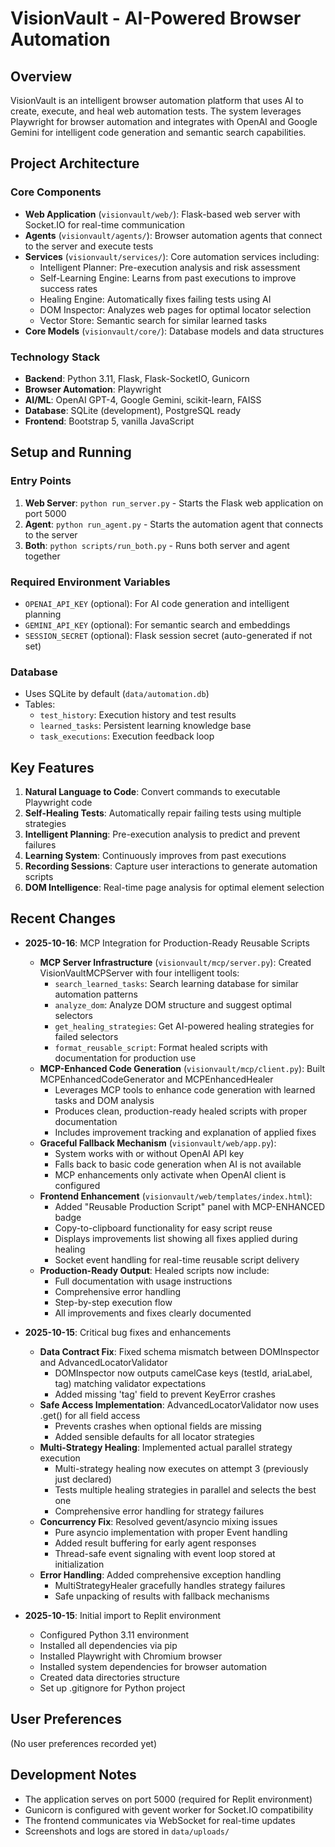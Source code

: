 # VisionVault - AI-Powered Browser Automation

## Overview
VisionVault is an intelligent browser automation platform that uses AI to create, execute, and heal web automation tests. The system leverages Playwright for browser automation and integrates with OpenAI and Google Gemini for intelligent code generation and semantic search capabilities.

## Project Architecture

### Core Components
- **Web Application** (`visionvault/web/`): Flask-based web server with Socket.IO for real-time communication
- **Agents** (`visionvault/agents/`): Browser automation agents that connect to the server and execute tests
- **Services** (`visionvault/services/`): Core automation services including:
  - Intelligent Planner: Pre-execution analysis and risk assessment
  - Self-Learning Engine: Learns from past executions to improve success rates
  - Healing Engine: Automatically fixes failing tests using AI
  - DOM Inspector: Analyzes web pages for optimal locator selection
  - Vector Store: Semantic search for similar learned tasks
- **Core Models** (`visionvault/core/`): Database models and data structures

### Technology Stack
- **Backend**: Python 3.11, Flask, Flask-SocketIO, Gunicorn
- **Browser Automation**: Playwright
- **AI/ML**: OpenAI GPT-4, Google Gemini, scikit-learn, FAISS
- **Database**: SQLite (development), PostgreSQL ready
- **Frontend**: Bootstrap 5, vanilla JavaScript

## Setup and Running

### Entry Points
1. **Web Server**: `python run_server.py` - Starts the Flask web application on port 5000
2. **Agent**: `python run_agent.py` - Starts the automation agent that connects to the server
3. **Both**: `python scripts/run_both.py` - Runs both server and agent together

### Required Environment Variables
- `OPENAI_API_KEY` (optional): For AI code generation and intelligent planning
- `GEMINI_API_KEY` (optional): For semantic search and embeddings
- `SESSION_SECRET` (optional): Flask session secret (auto-generated if not set)

### Database
- Uses SQLite by default (`data/automation.db`)
- Tables:
  - `test_history`: Execution history and test results
  - `learned_tasks`: Persistent learning knowledge base
  - `task_executions`: Execution feedback loop

## Key Features
1. **Natural Language to Code**: Convert commands to executable Playwright code
2. **Self-Healing Tests**: Automatically repair failing tests using multiple strategies
3. **Intelligent Planning**: Pre-execution analysis to predict and prevent failures
4. **Learning System**: Continuously improves from past executions
5. **Recording Sessions**: Capture user interactions to generate automation scripts
6. **DOM Intelligence**: Real-time page analysis for optimal element selection

## Recent Changes
- **2025-10-16**: MCP Integration for Production-Ready Reusable Scripts
  - **MCP Server Infrastructure** (`visionvault/mcp/server.py`): Created VisionVaultMCPServer with four intelligent tools:
    - `search_learned_tasks`: Search learning database for similar automation patterns
    - `analyze_dom`: Analyze DOM structure and suggest optimal selectors
    - `get_healing_strategies`: Get AI-powered healing strategies for failed selectors
    - `format_reusable_script`: Format healed scripts with documentation for production use
  - **MCP-Enhanced Code Generation** (`visionvault/mcp/client.py`): Built MCPEnhancedCodeGenerator and MCPEnhancedHealer
    - Leverages MCP tools to enhance code generation with learned tasks and DOM analysis
    - Produces clean, production-ready healed scripts with proper documentation
    - Includes improvement tracking and explanation of applied fixes
  - **Graceful Fallback Mechanism** (`visionvault/web/app.py`): 
    - System works with or without OpenAI API key
    - Falls back to basic code generation when AI is not available
    - MCP enhancements only activate when OpenAI client is configured
  - **Frontend Enhancement** (`visionvault/web/templates/index.html`):
    - Added "Reusable Production Script" panel with MCP-ENHANCED badge
    - Copy-to-clipboard functionality for easy script reuse
    - Displays improvements list showing all fixes applied during healing
    - Socket event handling for real-time reusable script delivery
  - **Production-Ready Output**: Healed scripts now include:
    - Full documentation with usage instructions
    - Comprehensive error handling
    - Step-by-step execution flow
    - All improvements and fixes clearly documented

- **2025-10-15**: Critical bug fixes and enhancements
  - **Data Contract Fix**: Fixed schema mismatch between DOMInspector and AdvancedLocatorValidator
    - DOMInspector now outputs camelCase keys (testId, ariaLabel, tag) matching validator expectations
    - Added missing 'tag' field to prevent KeyError crashes
  - **Safe Access Implementation**: AdvancedLocatorValidator now uses .get() for all field access
    - Prevents crashes when optional fields are missing
    - Added sensible defaults for all locator strategies
  - **Multi-Strategy Healing**: Implemented actual parallel strategy execution
    - Multi-strategy healing now executes on attempt 3 (previously just declared)
    - Tests multiple healing strategies in parallel and selects the best one
    - Comprehensive error handling for strategy failures
  - **Concurrency Fix**: Resolved gevent/asyncio mixing issues
    - Pure asyncio implementation with proper Event handling
    - Added result buffering for early agent responses
    - Thread-safe event signaling with event loop stored at initialization
  - **Error Handling**: Added comprehensive exception handling
    - MultiStrategyHealer gracefully handles strategy failures
    - Safe unpacking of results with fallback mechanisms

- **2025-10-15**: Initial import to Replit environment
  - Configured Python 3.11 environment
  - Installed all dependencies via pip
  - Installed Playwright with Chromium browser
  - Installed system dependencies for browser automation
  - Created data directories structure
  - Set up .gitignore for Python project

## User Preferences
(No user preferences recorded yet)

## Development Notes
- The application serves on port 5000 (required for Replit environment)
- Gunicorn is configured with gevent worker for Socket.IO compatibility
- The frontend communicates via WebSocket for real-time updates
- Screenshots and logs are stored in `data/uploads/`
